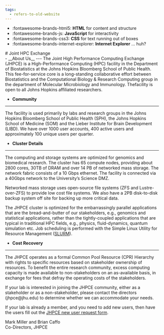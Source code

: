 ```yaml
---
tags:
  - refers-to-old-website
---
```

<div class="grid cards" markdown>

- :fontawesome-brands-html5: __HTML__ for content and structure
- :fontawesome-brands-js: __JavaScript__ for interactivity
- :fontawesome-brands-css3: __CSS__ for text running out of boxes
- :fontawesome-brands-internet-explorer: __Internet Explorer__ ... huh?

</div>
# Joint HPC Exchange
<div class="grid cards" markdown>
-  __About Us__
  ---
  The Joint High Performance Computing Exchange (JHPCE) is a High-Performance Computing (HPC) facility in the Department of Biostatistics at the Johns Hopkins Bloomberg School of Public Health. This fee-for-service core is a long-standing collaborative effort between Biostatistics and the Computational Biology & Research Computing group in the department of Molecular Microbiology and Immunology. Thefacility is open to all Johns Hopkins affiliated researchers. 

-  __Community__
  ---
  The facility is used primarily by labs and research groups in the Johns Hopkins Bloomberg School of Public Health (SPH), the Johns Hopkins School of Medicine (SOM) and the Lieber Institute for Brain Development (LIBD). We have over 1000 user accounts, 400 active users and         approximately 100 unique users per quarter.

-  __Cluster Details__
  ---
  The computing and storage systems are optimized for genomics and biomedical research. The cluster has 65 compute nodes, providing about 2800 cores, 30TB of DRAM and over 14 PB of networked mass storage. The network fabric consists of a 10 Gbps ethernet. The facility is connected via a 40Gbps network to the University’s Science DMZ.

Networked mass storage uses open-source file systems (ZFS and
Lustre-over-ZFS) to provide low cost file systems. We also have a 2PB
disk-to-disk backup system off site for backing up more critical data.

The JHPCE cluster is optimized for the embarrassingly parallel
applications that are the bread-and-butter of our stakeholders, e.g.,
genomics and statistical applications, rather than the tightly-coupled
applications that are typical in traditional HPC fields, e.g.,
physics, fluid-dynamics, quantum simulation etc.  Job scheduling is performed with the Simple Linux Utility for Resource Management ([SLURM](https://slurm.schedmd.com)).

-  __Cost Recovery__
  ---
  The JHPCE operates as a formal Common Pool Resource (CPR) Hierarchy with rights to specific resources based on stakeholder ownership of resources. To benefit the entire research community, excess computing capacity is made available to non-stakeholders on an as-available basis, in exchange for fees that defray the operating costs of the stakeholders.
</div>
If your lab is interested in joining the JHPCE community, either as a
stakeholder or as a non-stakeholder, please contact the directors
(jhpce@jhu.edu) to determine whether we can accommodate your needs.

If your lab is already a member, and you need to add new users, then
have the users fill out the [JHPCE new user request
form](https://jhpce.jhu.edu/register/new-user-request/).

Mark Miller and Brian Caffo  
Co-Directors, JHPCE

